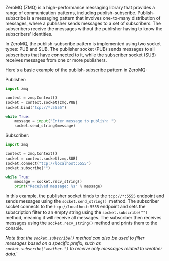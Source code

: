 ZeroMQ (ZMQ) is a high-performance messaging library that provides a range of communication patterns, including publish-subscribe. Publish-subscribe is a messaging pattern that involves one-to-many distribution of messages, where a publisher sends messages to a set of subscribers. The subscribers receive the messages without the publisher having to know the subscribers' identities.

In ZeroMQ, the publish-subscribe pattern is implemented using two socket types: PUB and SUB. The publisher socket (PUB) sends messages to all subscribers that have connected to it, while the subscriber socket (SUB) receives messages from one or more publishers.

Here's a basic example of the publish-subscribe pattern in ZeroMQ:

Publisher:

```python
import zmq

context = zmq.Context()
socket = context.socket(zmq.PUB)
socket.bind("tcp://*:5555")

while True:
    message = input("Enter message to publish: ")
    socket.send_string(message)
```

Subscriber:

```python
import zmq

context = zmq.Context()
socket = context.socket(zmq.SUB)
socket.connect("tcp://localhost:5555")
socket.subscribe("")

while True:
    message = socket.recv_string()
    print("Received message: %s" % message)
```

In this example, the publisher socket binds to the `tcp://*:5555` endpoint and sends messages using the `socket.send_string() `method. The subscriber socket connects to the `tcp://localhost:5555` endpoint and sets the subscription filter to an empty string using the `socket.subscribe("")` method, meaning it will receive all messages. The subscriber then receives messages using the `socket.recv_string()` method and prints them to the console.

*Note that the `socket.subscribe()` method can also be used to filter messages based on a specific prefix, such as `socket.subscribe("weather.")` to receive only messages related to weather data.*`